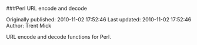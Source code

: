 ###Perl URL encode and decode 

Originally published: 2010-11-02 17:52:46
Last updated: 2010-11-02 17:52:46
Author: Trent Mick

URL encode and decode functions for Perl.
